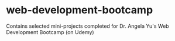 # web-development-bootcamp
Contains selected mini-projects completed for Dr. Angela Yu's Web Development Bootcamp (on Udemy)
